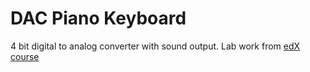 # DAC Piano Keyboard
4 bit digital to analog converter with sound output.
Lab work from [edX course](https://www.edx.org/course/embedded-systems-shape-the-world-multi-threaded-in)
